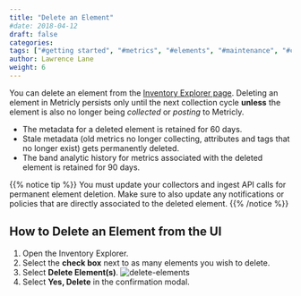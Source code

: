 ```yaml
---
title: "Delete an Element"
#date: 2018-04-12
draft: false
categories:
tags: ["#getting started", "#metrics", "#elements", "#maintenance", "#cli", "#inventory page"]
author: Lawrence Lane
weight: 6
---
```

You can delete an element from the [Inventory Explorer page][1]. Deleting an element in Metricly persists only until the next collection cycle **unless** the element is also no longer being _collected_ or _posting_ to Metricly.

- The metadata for a deleted element is retained for 60 days.
- Stale metadata (old metrics no longer collecting, attributes and tags that no longer exist) gets permanently deleted.
- The band analytic history for metrics associated with the deleted element is retained for 90 days.

{{% notice tip %}}
You must update your collectors and ingest API calls for permanent element deletion. Make sure to also update any notifications or policies that are directly associated to the deleted element.
{{% /notice %}}

## How to Delete an Element from the UI

1. Open the Inventory Explorer.
2. Select the **check box** next to as many elements you wish to delete.
3. Select **Delete Element(s)**.
![delete-elements](/images/inventory-delete-element/delete-elements.png)
4. Select **Yes, Delete** in the confirmation modal.


[1]: /capacity-monitoring/inventory/inventory-main-navigation
[2]: /capacity-monitoring/policies/
[3]: /capacity-monitoring/notifications/
